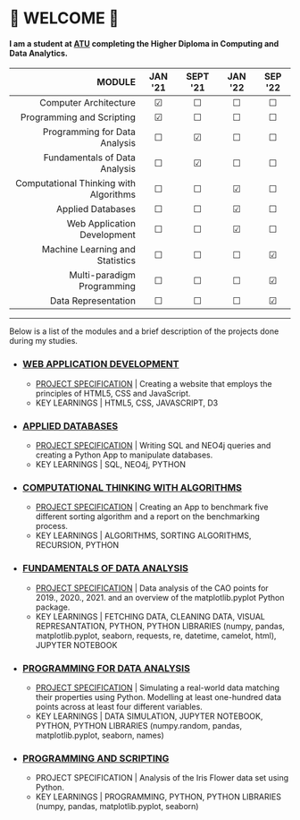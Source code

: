 # 👋 WELCOME 👋

#### I am a student at [ATU](https://www.gmit.ie/) completing the Higher Diploma in Computing and Data Analytics.

| MODULE | JAN '21 | SEPT '21 | JAN '22 | SEP '22 |
| -: | :-: |:-: | :-: | :-: |
| Computer Architecture | &#9745; | &#9744; | &#9744; | &#9744; |
| Programming and Scripting | &#9745; | &#9744; | &#9744; | &#9744; |
| Programming for Data Analysis |  &#9744; | &#9745; | &#9744; | &#9744; |
| Fundamentals of Data Analysis |  &#9744; | &#9745; | &#9744; | &#9744; |
| Computational Thinking with Algorithms |  &#9744; | &#9744; | &#9745; | &#9744; |
| Applied Databases |  &#9744; | &#9744; | &#9745; | &#9744; |
| Web Application Development |  &#9744; | &#9744; | &#9745; | &#9744; |
| Machine Learning and Statistics |  &#9744; | &#9744; | &#9744; | &#9745; |
| Multi-paradigm Programming |  &#9744; | &#9744; | &#9744; | &#9745; |
| Data Representation |  &#9744; | &#9744; | &#9744; | &#9745; |

***

Below is a list of the modules and a brief description of the projects done during my studies.

- ### [WEB APPLICATION DEVELOPMENT](https://github.com/AnteDujic/Web-Application-Development)
  - [PROJECT SPECIFICATION](https://github.com/AnteDujic/Web-Application-Development/blob/main/Web%20Applications%20Development%20-%20Final%20Project%202022%20DA.pdf)
 | Creating a website that employs the principles of HTML5, CSS and JavaScript.
  - KEY LEARNINGS | HTML5, CSS, JAVASCRIPT, D3

- ### [APPLIED DATABASES](https://github.com/AnteDujic/Applied-Databases)
  - [PROJECT SPECIFICATION](https://github.com/AnteDujic/Applied-Databases/blob/main/Final%20Project%20Specification%202022.pdf)
 | Writing SQL and NEO4j queries and creating a Python App to manipulate databases.
  - KEY LEARNINGS | SQL, NEO4j, PYTHON
  
 - ### [COMPUTATIONAL THINKING WITH ALGORITHMS](https://github.com/AnteDujic/Computational-Thinking-with-Algorithms)
    - [PROJECT SPECIFICATION](https://github.com/AnteDujic/Computational-Thinking-with-Algorithms/blob/main/CTA_Project.pdf)
    | Creating an App to benchmark five different sorting algorithm and a report on the benchmarking process.
    - KEY LEARNINGS | ALGORITHMS, SORTING ALGORITHMS, RECURSION, PYTHON

- ### [FUNDAMENTALS OF DATA ANALYSIS](https://github.com/AnteDujic/Fundamentals-of-Data-Analysis)
  - [PROJECT SPECIFICATION](https://github.com/AnteDujic/Fundamentals-of-Data-Analysis/blob/main/assessment.pdf)
  | Data analysis of the CAO points for 2019., 2020., 2021. and an overview of the matplotlib.pyplot Python package.
  - KEY LEARNINGS | FETCHING DATA, CLEANING DATA, VISUAL REPRESANTATION, PYTHON, PYTHON LIBRARIES (numpy, pandas, matplotlib.pyplot, seaborn, requests, re, datetime, camelot, html), JUPYTER NOTEBOOK

- ### [PROGRAMMING FOR DATA ANALYSIS](https://github.com/AnteDujic/Programming-for-Data-Analysis_project)
  - [PROJECT SPECIFICATION](https://github.com/AnteDujic/Programming-for-Data-Analysis_project/blob/main/ProgDAProject.pdf)
  | Simulating a real-world data matching their properties using Python. Modelling at least one-hundred data points across at least four different variables.
  - KEY LEARNINGS | DATA SIMULATION, JUPYTER NOTEBOOK, PYTHON, PYTHON LIBRARIES (numpy.random, pandas, matplotlib.pyplot, seaborn, names)

- ### [PROGRAMMING AND SCRIPTING](https://github.com/AnteDujic/pands-project2021)
  - PROJECT SPECIFICATION | Analysis of the Iris Flower data set using Python.
  - KEY LEARNINGS | PROGRAMMING, PYTHON, PYTHON LIBRARIES (numpy, pandas, matplotlib.pyplot, seaborn)






<!--
**AnteDujic/AnteDujic** is a ✨ _special_ ✨ repository because its `README.md` (this file) appears on your GitHub profile.

Here are some ideas to get you started:

- 🔭 I’m currently working on ...
- 🌱 I’m currently learning ...
- 👯 I’m looking to collaborate on ...
- 🤔 I’m looking for help with ...
- 💬 Ask me about ...
- 📫 How to reach me: ...
- 😄 Pronouns: ...
- ⚡ Fun fact: ...
-->
